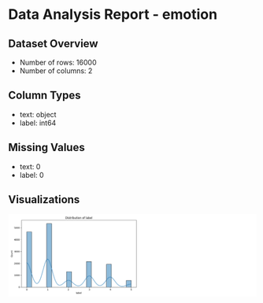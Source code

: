 # Data Analysis Report - emotion

## Dataset Overview
- Number of rows: 16000
- Number of columns: 2

## Column Types
- text: object
- label: int64

## Missing Values
- text: 0
- label: 0

## Visualizations
![numeric_distributions_20241217_185830.png](multi_dataset_analysis_workspace/visualizations/emotion/numeric_distributions_20241217_185830.png)

